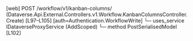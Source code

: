 [web] POST /workflow/v1/kanban-columns/  (Dataverse.Api.External.Controllers.v1.Workflow.KanbanColumnsController.Create)  [L97–L105] [auth=Authentication.WorkflowWrite]
  └─ uses_service IDataverseProxyService (AddScoped)
    └─ method PostSerialisedModel [L102]

